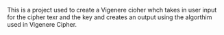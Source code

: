 This is a project used to create a Vigenere cioher whch takes in user input for the cipher texr and the key and creates an output using the algorthim used in Vigenere Cipher.
